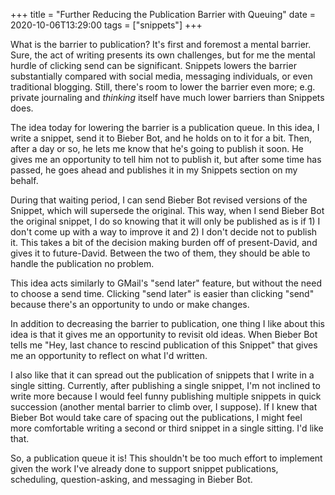 +++
title = "Further Reducing the Publication Barrier with Queuing"
date = 2020-10-06T13:29:00
tags = ["snippets"]
+++

What is the barrier to publication? It's first and foremost a mental barrier. Sure, the act of writing presents its own challenges, but for me the mental hurdle of clicking send can be significant. Snippets lowers the barrier substantially compared with social media, messaging individuals, or even traditional blogging. Still, there's room to lower the barrier even more; e.g. private journaling and _thinking_ itself have much lower barriers than Snippets does.

The idea today for lowering the barrier is a publication queue. In this idea, I write a snippet, send it to Bieber Bot, and he holds on to it for a bit. Then, after a day or so, he lets me know that he's going to publish it soon. He gives me an opportunity to tell him not to publish it, but after some time has passed, he goes ahead and publishes it in my Snippets section on my behalf.

During that waiting period, I can send Bieber Bot revised versions of the Snippet, which will supersede the original. This way, when I send Bieber Bot the original snippet, I do so knowing that it will only be published as is if 1) I don't come up with a way to improve it and 2) I don't decide not to publish it. This takes a bit of the decision making burden off of present-David, and gives it to future-David. Between the two of them, they should be able to handle the publication no problem.

This idea acts similarly to GMail's "send later" feature, but without the need to choose a send time. Clicking "send later" is easier than clicking "send" because there's an opportunity to undo or make changes.

In addition to decreasing the barrier to publication, one thing I like about this idea is that it gives me an opportunity to revisit old ideas. When Bieber Bot tells me "Hey, last chance to rescind publication of this Snippet" that gives me an opportunity to reflect on what I'd written.

I also like that it can spread out the publication of snippets that I write in a single sitting. Currently, after publishing a single snippet, I'm not inclined to write more because I would feel funny publishing multiple snippets in quick succession (another mental barrier to climb over, I suppose). If I knew that Bieber Bot would take care of spacing out the publications, I might feel more comfortable writing a second or third snippet in a single sitting. I'd like that.

So, a publication queue it is! This shouldn't be too much effort to implement given the work I've already done to support snippet publications, scheduling, question-asking, and messaging in Bieber Bot.

